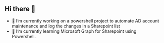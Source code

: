 ## Hi there 👋

- 🔭 I’m currently working on a powershell project to automate AD account maintenance and log the changes in a Sharepoint list
- 🌱 I’m currently learning Microsoft Graph for Sharepoint using Powershell.
<!--
**belchershane/belchershane** is a ✨ _special_ ✨ repository because its `README.md` (this file) appears on your GitHub profile.

Here are some ideas to get you started:

- 🔭 I’m currently working on a powershell project to automate AD account maintenance and log the changes in a Sharepoint list
- 🌱 I’m currently learning Microsoft Graph for Sharepoint
- 👯 I’m looking to collaborate on ...
- 🤔 I’m looking for help with ...
- 💬 Ask me about ...
- 📫 How to reach me: ...
- 😄 Pronouns: ...
- ⚡ Fun fact: ...
-->
